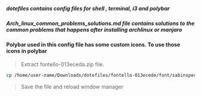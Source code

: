 ##### dotefiles contains config files for shell , terminal, i3 and polybar

##### Arch_linux_common_problems_solutions.md file contains solutions to the common problems that happens after installing archlinux or manjaro


#### Polybar used in this config file has some custom icons. To use those icons in polybar
> Extract fontello-013eceda.zip file.
```bash
cp /home/user-name/Downloads/dotefiles/fontello-013ecede/font/sabinspecial.ttf ~/.local/share/fonts
```
> Save the file and reload window manager

